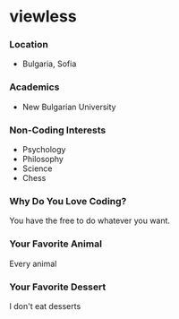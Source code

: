 # viewless

### Location
- Bulgaria, Sofia

### Academics
- New Bulgarian University

### Non-Coding Interests
- Psychology
- Philosophy
- Science
- Chess

### Why Do You Love Coding?
You have the free to do whatever you want.

### Your Favorite Animal
Every animal

### Your Favorite Dessert
I don't eat desserts
